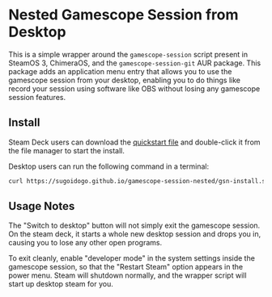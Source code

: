 # Nested Gamescope Session from Desktop
This is a simple wrapper around the `gamescope-session` script present in SteamOS 3, ChimeraOS, and the `gamescope-session-git` AUR package. This package adds an application menu entry that allows you to use the gamescope session from your desktop, enabling you to do things like record your session using software like OBS without losing any gamescope session features.
## Install
Steam Deck users can download the [quickstart file](https://sugoidogo.github.io/gamescope-session-nested/gsn-install.desktop) and double-click it from the file manager to start the install.

Desktop users can run the following command in a terminal:
```bash
curl https://sugoidogo.github.io/gamescope-session-nested/gsn-install.sh | bash
```
## Usage Notes
The "Switch to desktop" button will not simply exit the gamescope session. On the steam deck, it starts a whole new desktop session and drops you in, causing you to lose any other open programs.

To exit cleanly, enable "developer mode" in the system settings inside the gamescope session, so that the "Restart Steam" option appears in the power menu. Steam will shutdown normally, and the wrapper script will start up desktop steam for you.